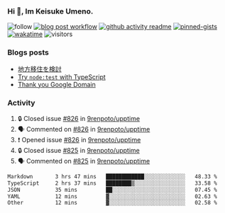 ### Hi 👋, Im Keisuke Umeno.

<!--
**9renpoto/9renpoto** is a ✨ _special_ ✨ repository because its `README.md` (this file) appears on your GitHub profile.

Here are some ideas to get you started:

- 🔭 I’m currently working on ...
- 🌱 I’m currently learning ...
- 👯 I’m looking to collaborate on ...
- 🤔 I’m looking for help with ...
- 💬 Ask me about ...
- 📫 How to reach me: ...
- 😄 Pronouns: ...
- ⚡ Fun fact: ...
-->

![follow](https://img.shields.io/github/followers/9renpoto?label=Follow&style=social)
[![blog post workflow](https://github.com/9renpoto/9renpoto/actions/workflows/blog.yml/badge.svg)](https://github.com/9renpoto/9renpoto/actions/workflows/blog.yml)
[![github activity readme](https://github.com/9renpoto/9renpoto/actions/workflows/activity.yml/badge.svg)](https://github.com/9renpoto/9renpoto/actions/workflows/activity.yml)
[![pinned-gists](https://github.com/9renpoto/9renpoto/actions/workflows/pin-gist.yml/badge.svg)](https://github.com/9renpoto/9renpoto/actions/workflows/pin-gist.yml)
[![wakatime](https://github.com/9renpoto/9renpoto/actions/workflows/waka-readme-status.yml/badge.svg)](https://github.com/9renpoto/9renpoto/actions/workflows/waka-readme-status.yml)
![visitors](https://komarev.com/ghpvc/?username=9renpoto&label=Profile%20views&color=0e75b6&style=flat)

### Blogs posts

<!-- BLOG-POST-LIST:START -->
- [地方移住を検討](https://9renpoto.win/entry/2023/09/09/migration-plan)
- [Try `node:test` with TypeScript](https://9renpoto.win/entry/2023/07/23/node-test-runner)
- [Thank you Google Domain](https://9renpoto.win/entry/2023/07/08/new-domain)
<!-- BLOG-POST-LIST:END -->

### Activity

<!--START_SECTION:activity-->
1. 🔒 Closed issue [#826](https://github.com/9renpoto/upptime/issues/826) in [9renpoto/upptime](https://github.com/9renpoto/upptime)
2. 🗣 Commented on [#826](https://github.com/9renpoto/upptime/issues/826#issuecomment-1744586833) in [9renpoto/upptime](https://github.com/9renpoto/upptime)
3. ❗ Opened issue [#826](https://github.com/9renpoto/upptime/issues/826) in [9renpoto/upptime](https://github.com/9renpoto/upptime)
4. 🔒 Closed issue [#825](https://github.com/9renpoto/upptime/issues/825) in [9renpoto/upptime](https://github.com/9renpoto/upptime)
5. 🗣 Commented on [#825](https://github.com/9renpoto/upptime/issues/825#issuecomment-1742928509) in [9renpoto/upptime](https://github.com/9renpoto/upptime)
<!--END_SECTION:activity-->

<!--START_SECTION:waka-->

```txt
Markdown       3 hrs 47 mins   ████████████░░░░░░░░░░░░░   48.33 %
TypeScript     2 hrs 37 mins   ████████▒░░░░░░░░░░░░░░░░   33.58 %
JSON           35 mins         ██░░░░░░░░░░░░░░░░░░░░░░░   07.45 %
YAML           12 mins         ▓░░░░░░░░░░░░░░░░░░░░░░░░   02.63 %
Other          12 mins         ▓░░░░░░░░░░░░░░░░░░░░░░░░   02.58 %
```

<!--END_SECTION:waka-->
